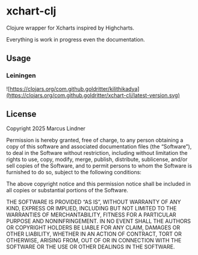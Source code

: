 # xchart-clj

Clojure wrapper for Xcharts inspired by Highcharts.

Everything is work in progress even the documentation.

## Usage

### Leiningen

![https://clojars.org/com.github.goldritter/kilithikadya](https://clojars.org/com.github.goldritter/xchart-clj/latest-version.svg)


## License

Copyright 2025 Marcus Lindner

Permission is hereby granted, free of charge, to any person obtaining a copy of this software and associated documentation files (the “Software”), to deal in the Software without restriction, including without limitation the rights to use, copy, modify, merge, publish, distribute, sublicense, and/or sell copies of the Software, and to permit persons to whom the Software is furnished to do so, subject to the following conditions:

The above copyright notice and this permission notice shall be included in all copies or substantial portions of the Software.

THE SOFTWARE IS PROVIDED “AS IS”, WITHOUT WARRANTY OF ANY KIND, EXPRESS OR IMPLIED, INCLUDING BUT NOT LIMITED TO THE WARRANTIES OF MERCHANTABILITY, FITNESS FOR A PARTICULAR PURPOSE AND NONINFRINGEMENT. IN NO EVENT SHALL THE AUTHORS OR COPYRIGHT HOLDERS BE LIABLE FOR ANY CLAIM, DAMAGES OR OTHER LIABILITY, WHETHER IN AN ACTION OF CONTRACT, TORT OR OTHERWISE, ARISING FROM, OUT OF OR IN CONNECTION WITH THE SOFTWARE OR THE USE OR OTHER DEALINGS IN THE SOFTWARE.
